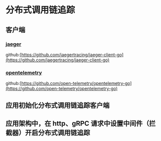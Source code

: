 # 分布式调用链追踪


## 客户端
### [jaeger](https://www.jaegertracing.io)
github:[https://github.com/jaegertracing/jaeger-client-go](https://github.com/jaegertracing/jaeger-client-go)

### [opentelemetry](https://opentelemetry.io/)
github:[https://github.com/open-telemetry/opentelemetry-go](https://github.com/open-telemetry/opentelemetry-go)

## 应用初始化分布式调用链追踪客户端


## 应用架构中，在 http、gRPC 请求中设置中间件（拦截器）开启分布式调用链追踪